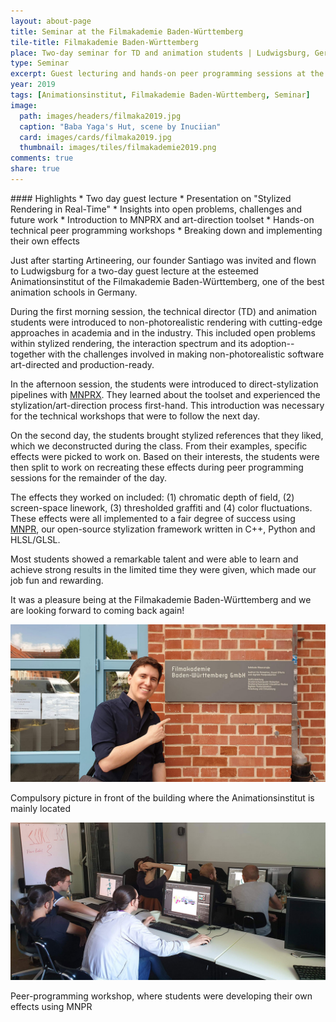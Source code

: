 ```yaml
---
layout: about-page
title: Seminar at the Filmakademie Baden-Württemberg
tile-title: Filmakademie Baden-Württemberg
place: Two-day seminar for TD and animation students | Ludwigsburg, Germany
type: Seminar
excerpt: Guest lecturing and hands-on peer programming sessions at the Filmakademie Baden-Württemberg!
year: 2019
tags: [Animationsinstitut, Filmakademie Baden-Württemberg, Seminar]
image:
  path: images/headers/filmaka2019.jpg
  caption: "Baba Yaga's Hut, scene by Inuciian"
  card: images/cards/filmaka2019.jpg
  thumbnail: images/tiles/filmakademie2019.png
comments: true
share: true
---
```

<div class="page-highlights" markdown="1">
#### Highlights
* Two day guest lecture
* Presentation on "Stylized Rendering in Real-Time"
* Insights into open problems, challenges and future work
* Introduction to MNPRX and art-direction toolset
* Hands-on technical peer programming workshops
* Breaking down and implementing their own effects
</div>

Just after starting Artineering, our founder Santiago was invited and flown to Ludwigsburg for a two-day guest lecture at the esteemed Animationsinstitut of the Filmakademie Baden-Württemberg, one of the best animation schools in Germany.

During the first morning session, the technical director (TD) and animation students were introduced to non-photorealistic rendering with cutting-edge approaches in academia and in the industry. This included open problems within stylized rendering, the interaction spectrum and its adoption--together with the challenges involved in making non-photorealistic software art-directed and production-ready.

In the afternoon session, the students were introduced to direct-stylization pipelines with [MNPRX](/software/MNPRX/). They learned about the toolset and experienced the stylization/art-direction process first-hand. This introduction was necessary for the technical workshops that were to follow the next day.

On the second day, the students brought stylized references that they liked, which we deconstructed during the class. From their examples, specific effects were picked to work on. Based on their interests, the students were then split to work on recreating these effects during peer programming sessions for the remainder of the day.

The effects they worked on included: (1) chromatic depth of field, (2) screen-space linework, (3) thresholded graffiti and (4) color fluctuations. These effects were all implemented to a fair degree of success using [MNPR](/software/MNPR/), our open-source stylization framework written in C++, Python and HLSL/GLSL.

Most students showed a remarkable talent and were able to learn and achieve strong results in the limited time they were given, which made our job fun and rewarding.

It was a pleasure being at the Filmakademie Baden-Württemberg and we are looking forward to coming back again!

<div class="aio-slick">
  <div>
    <img src="/images/seminars/filmaka1.jpg" />
    <p>Compulsory picture in front of the building where the Animationsinstitut is mainly located</p>
    <!--<span>3D Model from Run Totti Run, by Shad Bradbury</span>-->
  </div>
  <div>
    <img src="/images/seminars/filmaka2.jpg" />
    <p>Peer-programming workshop, where students were developing their own effects using MNPR</p>
  </div>
</div>
